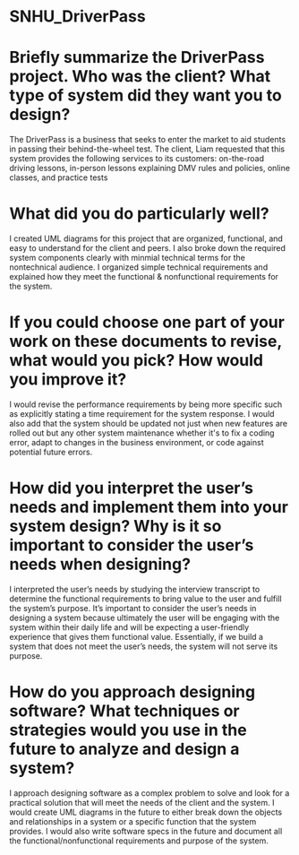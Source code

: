 # SNHU_DriverPass 

# Briefly summarize the DriverPass project. Who was the client? What type of system did they want you to design? 

The DriverPass is a business that seeks to enter the market to aid students in passing their behind-the-wheel test. The client, Liam requested that this system provides the following services to its customers: on-the-road driving lessons, in-person lessons explaining DMV rules and policies, online classes, and practice tests 

    
# What did you do particularly well? 

I created UML diagrams for this project that are organized, functional, and easy to understand for the client and peers. I also broke down the required system components clearly with minmial technical terms for the nontechnical audience. I organized simple technical requirements and explained how they meet the functional & nonfunctional requirements for the system.  

     
# If you could choose one part of your work on these documents to revise, what would you pick? How would you improve it? 

I would revise the performance requirements by being more specific such as explicitly stating a time requirement for the system response. I would also add that the system should be updated not just when new features are rolled out but any other system maintenance whether it's to fix a coding error, adapt to changes in the business environment, or code against potential future errors.  

  
# How did you interpret the user’s needs and implement them into your system design? Why is it so important to consider the user’s needs when designing? 

I interpreted the user’s needs by studying the interview transcript to determine the functional requirements to bring value to the user and fulfill the system’s purpose. It’s important to consider the user’s needs in designing a system because ultimately the user will be engaging with the system within their daily life and will be expecting a user-friendly experience that gives them functional value. Essentially, if we build a system that does not meet the user’s needs, the system will not serve its purpose. 

 
# How do you approach designing software? What techniques or strategies would you use in the future to analyze and design a system? 

I approach designing software as a complex problem to solve and look for a practical solution that will meet the needs of the client and the system. I would create UML diagrams in the future to either break down the objects and relationships in a system or a specific function that the system provides. I would also write software specs in the future and document all the functional/nonfunctional requirements and purpose of the system. 
